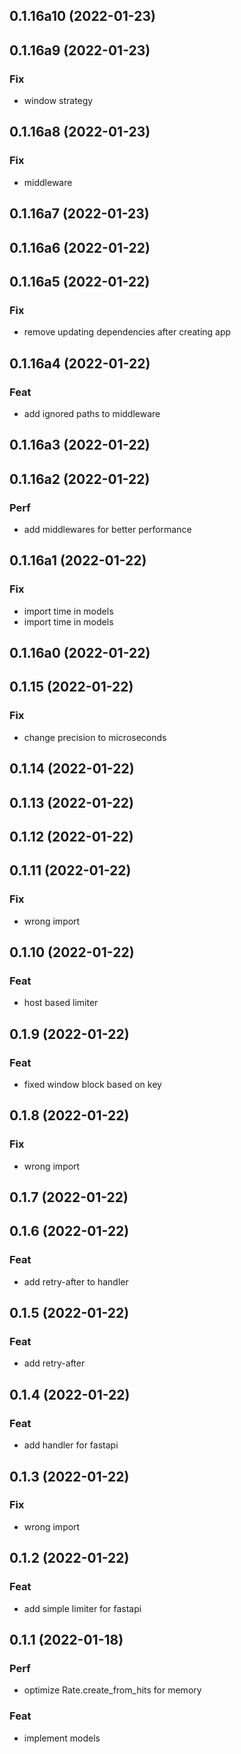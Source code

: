 ## 0.1.16a10 (2022-01-23)

## 0.1.16a9 (2022-01-23)

### Fix

- window strategy

## 0.1.16a8 (2022-01-23)

### Fix

- middleware

## 0.1.16a7 (2022-01-23)

## 0.1.16a6 (2022-01-22)

## 0.1.16a5 (2022-01-22)

### Fix

- remove updating dependencies after creating app

## 0.1.16a4 (2022-01-22)

### Feat

- add ignored paths to middleware

## 0.1.16a3 (2022-01-22)

## 0.1.16a2 (2022-01-22)

### Perf

- add middlewares for better performance

## 0.1.16a1 (2022-01-22)

### Fix

- import time in models
- import time in models

## 0.1.16a0 (2022-01-22)

## 0.1.15 (2022-01-22)

### Fix

- change precision to microseconds

## 0.1.14 (2022-01-22)

## 0.1.13 (2022-01-22)

## 0.1.12 (2022-01-22)

## 0.1.11 (2022-01-22)

### Fix

- wrong import

## 0.1.10 (2022-01-22)

### Feat

- host based limiter

## 0.1.9 (2022-01-22)

### Feat

- fixed window block based on key

## 0.1.8 (2022-01-22)

### Fix

- wrong import

## 0.1.7 (2022-01-22)

## 0.1.6 (2022-01-22)

### Feat

- add retry-after to handler

## 0.1.5 (2022-01-22)

### Feat

- add retry-after

## 0.1.4 (2022-01-22)

### Feat

- add handler for fastapi

## 0.1.3 (2022-01-22)

### Fix

- wrong import

## 0.1.2 (2022-01-22)

### Feat

- add simple limiter for fastapi

## 0.1.1 (2022-01-18)

### Perf

- optimize Rate.create_from_hits for memory

### Feat

- implement models
